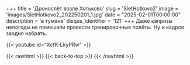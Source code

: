 +++
title = 'Дронослёт возле Хотьково'
slug = 'SletHotkovo2'
image = 'images/SletHotkovo2_202250201_1.jpg'
date = "2025-02-01T00:00:00"
description = 'в тумане'
disqus_identifier = '121'
+++
Даже капризы непогоды не помешали провести тренировочные полёты. Ну и кадров заодно набрать.

{{< youtube id="XcfK-LkyPRw" >}}

{{< rawhtml >}}
{{< back-to-top >}}
{{< /rawhtml >}}
